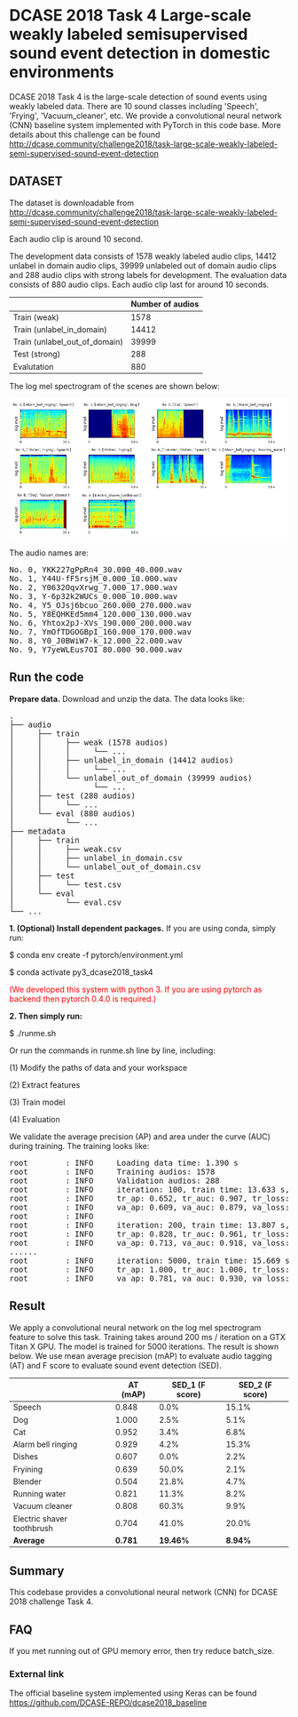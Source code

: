 # DCASE 2018 Task 4 Large-scale weakly labeled semisupervised sound event detection in domestic environments

DCASE 2018 Task 4 is the large-scale detection of sound events using weakly labeled data. There are 10 sound classes including 'Speech', 'Frying', 'Vacuum_cleaner', etc. We provide a convolutional neural network (CNN) baseline system implemented with PyTorch in this code base. More details about this challenge can be found http://dcase.community/challenge2018/task-large-scale-weakly-labeled-semi-supervised-sound-event-detection

## DATASET

The dataset is downloadable from http://dcase.community/challenge2018/task-large-scale-weakly-labeled-semi-supervised-sound-event-detection

Each audio clip is around 10 second. 

The development data consists of 1578 weakly labeled audio clips, 14412 unlabel in domain audio clips, 39999 unlabeled out of domain audio clips and 288 audio clips with strong labels for development. The evaluation data consists of 880 audio clips. Each audio clip last for around 10 seconds. 

|                               | Number of audios |
|-------------------------------|------------------|
| Train (weak)                  | 1578             |
| Train (unlabel_in_domain)     | 14412            |
| Train (unlabel_out_of_domain) | 39999            |
| Test (strong)                 | 288              |
| Evalutation                   | 880              |

The log mel spectrogram of the scenes are shown below:

![alt text](appendixes/logmel.png)

The audio names are:
<pre>
No. 0, YKK227gPpRn4_30.000_40.000.wav
No. 1, Y44U-fF5rsjM_0.000_10.000.wav
No. 2, Y0632OqvXrwg_7.000_17.000.wav
No. 3, Y-6p32k2WUCs_0.000_10.000.wav
No. 4, Y5_OJsj6bcuo_260.000_270.000.wav
No. 5, Y8EQHKEd5mm4_120.000_130.000.wav
No. 6, Yhtox2pJ-XVs_190.000_200.000.wav
No. 7, YmOfTDGOGBpI_160.000_170.000.wav
No. 8, Y0_J0BWiW7-k_12.000_22.000.wav
No. 9, Y7yeWLEus7OI_80.000_90.000.wav
</pre>

## Run the code
**Prepare data.** Download and unzip the data. The data looks like:

<pre>
.
├── audio
│     ├── train
│     │     ├── weak (1578 audios)
│     │     │     └── ...
│     │     ├── unlabel_in_domain (14412 audios)
│     │     │     └── ...
│     │     └── unlabel_out_of_domain (39999 audios)
│     │           └── ...
│     ├── test (288 audios)
│     │     └── ...
│     └── eval (880 audios)
│           └── ...
├── metadata
│     ├── train
│     │     ├── weak.csv
│     │     ├── unlabel_in_domain.csv
│     │     └── unlabel_out_of_domain.csv
│     ├── test
│     │     └── test.csv
│     └── eval
│           └── eval.csv
└── ...
</pre>

**1. (Optional) Install dependent packages.** If you are using conda, simply run:

$ conda env create -f pytorch/environment.yml

$ conda activate py3_dcase2018_task4

<span style="color:red">(We developed this system with python 3. If you are using pytorch as backend then pytorch 0.4.0 is required.)</span>

**2. Then simply run:**

$ ./runme.sh

Or run the commands in runme.sh line by line, including: 

(1) Modify the paths of data and your workspace

(2) Extract features

(3) Train model

(4) Evaluation

We validate the average precision (AP) and area under the curve (AUC) during training. The training looks like:

<pre>
root        : INFO     Loading data time: 1.390 s
root        : INFO     Training audios: 1578
root        : INFO     Validation audios: 288
root        : INFO     iteration: 100, train time: 13.633 s, validate time: 1.027 s
root        : INFO     tr_ap: 0.652, tr_auc: 0.907, tr_loss: 0.256
root        : INFO     va_ap: 0.609, va_auc: 0.879, va_loss: 0.272
root        : INFO     
root        : INFO     iteration: 200, train time: 13.807 s, validate time: 1.045 s
root        : INFO     tr_ap: 0.828, tr_auc: 0.961, tr_loss: 0.180
root        : INFO     va_ap: 0.713, va_auc: 0.918, va_loss: 0.226
......
root        : INFO     iteration: 5000, train time: 15.669 s, validate time: 1.133 s
root        : INFO     tr_ap: 1.000, tr_auc: 1.000, tr_loss: 0.003
root        : INFO     va_ap: 0.781, va_auc: 0.930, va_loss: 0.260
</pre>


## Result

We apply a convolutional neural network on the log mel spectrogram feature to solve this task. Training takes around 200 ms / iteration on a GTX Titan X GPU. The model is trained for 5000 iterations. The result is shown below. We use mean average precision (mAP) to evaluate audio tagging (AT) and F score to evaluate sound event detection (SED). 


|                            | AT (mAP)  | SED_1 (F score) | SED_2 (F score) |
|----------------------------|-----------|-----------------|-----------------|
| Speech                     | 0.848     | 0.0%            | 15.1%           |
| Dog                        | 1.000     | 2.5%            | 5.1%            |
| Cat                        | 0.952     | 3.4%            | 6.8%            |
| Alarm bell ringing         | 0.929     | 4.2%            | 15.3%           |
| Dishes                     | 0.607     | 0.0%            | 2.2%            |
| Fryining                   | 0.639     | 50.0%           | 2.1%            |
| Blender                    | 0.504     | 21.8%           | 4.7%            |
| Running water              | 0.821     | 11.3%           | 8.2%            |
| Vacuum cleaner             | 0.808     | 60.3%           | 9.9%            |
| Electric shaver toothbrush | 0.704     | 41.0%           | 20.0%           |
| **Average**                | **0.781** | **19.46%**      | **8.94%**       |


## Summary
This codebase provides a convolutional neural network (CNN) for DCASE 2018 challenge Task 4. 

## FAQ
If you met running out of GPU memory error, then try reduce batch_size. 

### External link

The official baseline system implemented using Keras can be found https://github.com/DCASE-REPO/dcase2018_baseline
